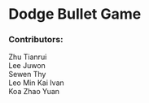 # Dodge Bullet Game
### Contributors:
Zhu Tianrui  
Lee Juwon  
Sewen Thy <br>
Leo Min Kai Ivan <br>
Koa Zhao Yuan
